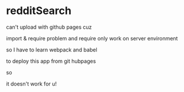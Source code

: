 # redditSearch

can't upload with github pages cuz

import & require problem 
and 
require only work on server environment 

so
I have to
learn webpack and babel

to deploy this app from git hubpages 

so 

it doesn't work for u!
